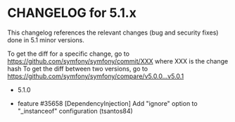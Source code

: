 CHANGELOG for 5.1.x
===================

This changelog references the relevant changes (bug and security fixes) done
in 5.1 minor versions.

To get the diff for a specific change, go to https://github.com/symfony/symfony/commit/XXX where XXX is the change hash
To get the diff between two versions, go to https://github.com/symfony/symfony/compare/v5.0.0...v5.0.1

* 5.1.0

 * feature #35658 [DependencyInjection] Add "ignore" option to "_instanceof" configuration (tsantos84)
